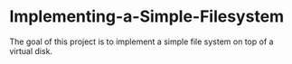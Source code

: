 # Implementing-a-Simple-Filesystem
The goal of this project is to implement a simple file system on top of a virtual disk.
